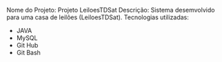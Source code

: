 Nome do Projeto: Projeto LeiloesTDSat
Descrição: Sistema desemvolvido para uma casa de leilões (LeiloesTDSat).
Tecnologias utilizadas:
- JAVA
- MySQL
- Git Hub
- Git Bash
